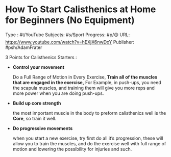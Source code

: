 # How To Start Calisthenics at Home for Beginners (No Equipment)
Type : #t/YouTube
Subjects: #s/Sport
Progress: #p/🟡 
URL: https://www.youtube.com/watch?v=hEXjX6nwDoY
Publisher: #psh/AdamFrater

3 Points for Calisthenics Starters :

- **Control your movement**
    
    Do a Full Range of Motion in Every Exercise, **Train all of the muscles that are engaged in the exercise,** For Example, in push-ups, you need the scapula muscles, and training them will give you more reps and more power when you are doing push-ups. 
    
- **Build up core strength**
    
    the most important muscle in the body to preform calisthenics well is the **Core**, so train it well.
    
- **Do progressive movements**
    
    when you start a new exercise, try first do all it’s progression, these will allow you to train the muscles, and do the exercise well with full range of motion and lowering the possibility for injuries and such.